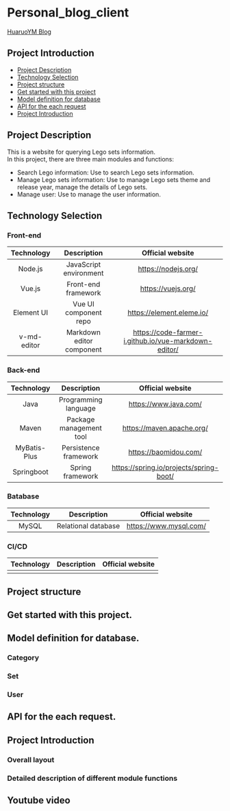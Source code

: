 # Personal_blog_client

[HuaruoYM Blog](https://huaruoyumu.com/)

## Project Introduction
- [Project Description](#Project-description)
- [Technology Selection](#technology-selection)
- [Project structure](#project-structure)
- [Get started with this project](#get-started-with-this-project)
- [Model definition for database](#model-definition-for-database)
- [API for the each request](#api-for-the-each-request)
- [Project Introduction](#project-introduction)

## Project Description
This is a website for querying Lego sets information.<br>
In this project, there are three main modules and functions:
- Search Lego information: Use to search Lego sets information. 
- Manage Lego sets information: Use to manage Lego sets theme and release year, manage the details of Lego sets. 
- Manage user: Use to manage the user information.

## Technology Selection

### Front-end
|     Technology     |        Description       |                   Official website                   |
| :----------------: | :----------------------: | :--------------------------------------------------: |
|      Node.js       |  JavaScript environment  |                  https://nodejs.org/                 |
|       Vue.js       |    Front-end framework   |                   https://vuejs.org/                 |
|     Element UI     |   Vue UI component repo  |                https://element.eleme.io/             |
|     v-md-editor    | Markdown editor component| https://code-farmer-i.github.io/vue-markdown-editor/ |

### Back-end
|     Technology     |        Description       |                   Official website                   |
| :----------------: | :----------------------: | :--------------------------------------------------: |
|        Java        |    Programming language  |                 https://www.java.com/                |
|        Maven       |  Package management tool |               https://maven.apache.org/              |
|     MyBatis-Plus   |   Persistence framework  |                 https://baomidou.com/                |
|      Springboot    |      Spring framework    |        https://spring.io/projects/spring-boot/       |

### Batabase
|     Technology     |        Description       |                   Official website                   |
| :----------------: | :----------------------: | :--------------------------------------------------: |
|       MySQL        |    Relational database   |                https://www.mysql.com/                |

### CI/CD
|     Technology     |        Description       |                   Official website                   |
| :----------------: | :----------------------: | :--------------------------------------------------: |
|                    |                          |                                                      |

## Project structure

## Get started with this project.

## Model definition for database.

### Category

### Set

### User

## API for the each request.


## Project Introduction

### Overall layout


### Detailed description of different module functions

## Youtube video
